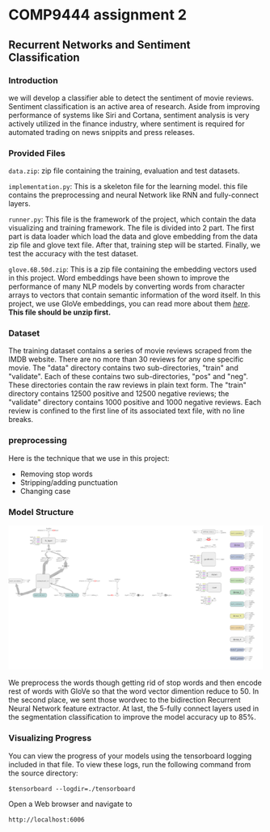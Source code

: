 <script type=“text/javascript”
src="http://cdn.mathjax.org/mathjax/latest/MathJax.js?config=default">
</script> 
# COMP9444 assignment 2
## Recurrent Networks and Sentiment Classification

### Introduction

we will develop a classifier able to detect the sentiment of movie reviews. Sentiment classification is an active area of research. Aside from improving performance of systems like Siri and Cortana, sentiment analysis is very actively utilized in the finance industry, where sentiment is required for automated trading on news snippits and press releases.


### Provided Files


`data.zip`: zip file containing the training, evaluation and test datasets.

`implementation.py`: This is a skeleton file for the learning model. this file contains the preprocessing and neural Network like RNN and fully-connect layers.

`runner.py`: This file is the framework of the project, which contain the data visualizing and training framework. The file is divided into 2 part. The first part is data loader which load the data and glove embedding from the data zip file and glove text file. After that, training step will be started. Finally, we test the accuracy with the test dataset.

`glove.6B.50d.zip`: This is a zip file containing the embedding vectors used in this project. Word embeddings have been shown to improve the performance of many NLP models by converting words from character arrays to vectors that contain semantic information of the word itself. In this project, we use GloVe embeddings, you can read more about them [*here*](https://nlp.stanford.edu/projects/glove/). **This file should be unzip first.**

### Dataset

The training dataset contains a series of movie reviews scraped from the IMDB website. There are no more than 30 reviews for any one specific movie. The "data" directory contains two sub-directories, "train" and "validate". Each of these contains two sub-directories, "pos" and "neg". These directories contain the raw reviews in plain text form. The "train" directory contains 12500 positive and 12500 negative reviews; the "validate" directory contains 1000 positive and 1000 negative reviews. Each review is confined to the first line of its associated text file, with no line breaks.

### preprocessing

Here is the technique that we use in this project:
- Removing stop words
- Stripping/adding punctuation
- Changing case


### Model Structure

![model](img/model_structure.png)

We preprocess the words though getting rid of stop words and then encode rest of words with GloVe so that the word vector dimention reduce to 50. In the second place, we sent those wordvec to the bidirection Recurrent Neural Network feature extractor. At last, the 5-fully connect layers used in the segmentation classification to improve the model accuracy up to 85%.

### Visualizing Progress

You can view the progress of your models using the tensorboard logging included in that file. To view these logs, run the following command from the source directory:

```shell
$tensorboard --logdir=./tensorboard
```

Open a Web browser and navigate to

    http://localhost:6006

